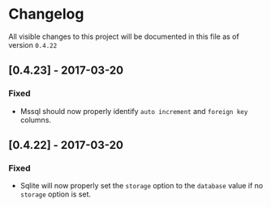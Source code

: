 # Changelog

All visible changes to this project will be documented in this file as of version `0.4.22`

## [0.4.23] - 2017-03-20

### Fixed

* Mssql should now properly identify `auto increment` and `foreign key` columns.

## [0.4.22] - 2017-03-20

### Fixed

* Sqlite will now properly set the `storage` option to the `database` value if no `storage` option is set.
